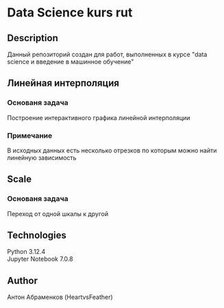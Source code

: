 # Data Science kurs rut
## Description
Данный репозиторий создан для работ, выполненных в курсе "data science и введение в машинное обучение"
## Линейная интерполяция
### Основаня задача
Построение интерактивного графика линейной интерполяции
### Примечание
В исходных данных есть несколько отрезков по которым можно найти линейную зависимость
## Scale
### Основаня задача
Переход от одной шкалы к другой
## Technologies
Python 3.12.4\
Jupyter Notebook 7.0.8
## Author
Антон Абраменков (HeartvsFeather)
